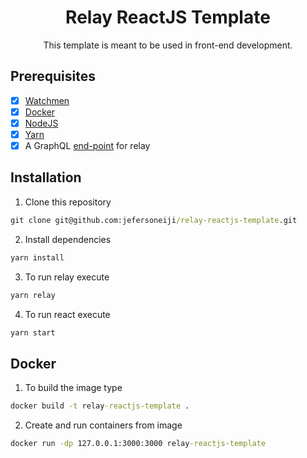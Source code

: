 <h1 align="center">
  Relay ReactJS Template
</h1>

<p align="center">
    This template is meant to be used in front-end development. 
</p>

## Prerequisites

- [x] [Watchmen](https://facebook.github.io/watchman/docs/install)
- [x] [Docker](https://docs.docker.com/get-docker/)
- [x] [NodeJS](https://nodejs.org/en/download/current)
- [x] [Yarn](https://classic.yarnpkg.com/lang/en/docs/install/#windows-stable)
- [x] A GraphQL [end-point](./src/relay/relay-environment.ts) for relay

## Installation

1. Clone this repository
```cmd
git clone git@github.com:jefersoneiji/relay-reactjs-template.git
```
2. Install dependencies 
```cmd
yarn install 
```
3. To run relay execute 
```cmd
yarn relay
```
4. To run react execute 
```cmd
yarn start
```

## Docker

1. To build the image type
```cmd
docker build -t relay-reactjs-template .
```
2. Create and run containers from image
```cmd
docker run -dp 127.0.0.1:3000:3000 relay-reactjs-template
```